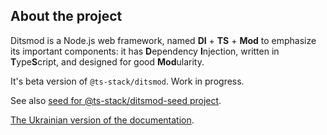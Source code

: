 ## About the project

Ditsmod is a Node.js web framework, named **DI** + **TS** + **Mod** to emphasize its important components: it has **D**ependency **I**njection, written in **T**ype**S**cript, and designed for good **Mod**ularity.

It's beta version of `@ts-stack/ditsmod`. Work in progress.

See also [seed for @ts-stack/ditsmod-seed project](https://github.com/ts-stack/ditsmod-seed).

[The Ukrainian version of the documentation](./README.uk.md).